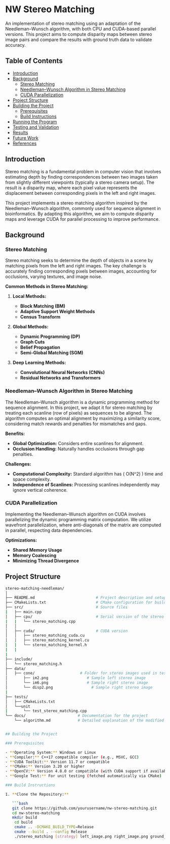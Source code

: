 # NW Stereo Matching

An implementation of stereo matching using an adaptation of the Needleman–Wunsch algorithm, with both CPU and CUDA-based parallel versions. This project aims to compute disparity maps between stereo image pairs and compare the results with ground truth data to validate accuracy.

## Table of Contents

- [Introduction](#introduction)
- [Background](#background)
  - [Stereo Matching](#stereo-matching)
  - [Needleman–Wunsch Algorithm in Stereo Matching](#needleman–wunsch-algorithm-in-stereo-matching)
  - [CUDA Parallelization](#cuda-parallelization)
- [Project Structure](#project-structure)
- [Building the Project](#building-the-project)
  - [Prerequisites](#prerequisites)
  - [Build Instructions](#build-instructions)
- [Running the Program](#running-the-program)
- [Testing and Validation](#testing-and-validation)
- [Results](#results)
- [Future Work](#future-work)
- [References](#references)

## Introduction

Stereo matching is a fundamental problem in computer vision that involves estimating depth by finding correspondences between two images taken from slightly different viewpoints (typically a stereo camera setup). The result is a disparity map, where each pixel value represents the displacement between corresponding pixels in the left and right images.

This project implements a stereo matching algorithm inspired by the Needleman–Wunsch algorithm, commonly used for sequence alignment in bioinformatics. By adapting this algorithm, we aim to compute disparity maps and leverage CUDA for parallel processing to improve performance.

## Background

### Stereo Matching

Stereo matching seeks to determine the depth of objects in a scene by matching pixels from the left and right images. The key challenge is accurately finding corresponding pixels between images, accounting for occlusions, varying textures, and image noise.

**Common Methods in Stereo Matching:**

1. **Local Methods:**
   - **Block Matching (BM)**
   - **Adaptive Support Weight Methods**
   - **Census Transform**

2. **Global Methods:**
   - **Dynamic Programming (DP)**
   - **Graph Cuts**
   - **Belief Propagation**
   - **Semi-Global Matching (SGM)**

3. **Deep Learning Methods:**
   - **Convolutional Neural Networks (CNNs)**
   - **Residual Networks and Transformers**

### Needleman–Wunsch Algorithm in Stereo Matching

The Needleman–Wunsch algorithm is a dynamic programming method for sequence alignment. In this project, we adapt it for stereo matching by treating each scanline (row of pixels) as sequences to be aligned. The algorithm computes an optimal alignment by maximizing a similarity score, considering match rewards and penalties for mismatches and gaps.

**Benefits:**

- **Global Optimization:** Considers entire scanlines for alignment.
- **Occlusion Handling:** Naturally handles occlusions through gap penalties.

**Challenges:**

- **Computational Complexity:** Standard algorithm has \( O(N^2) \) time and space complexity.
- **Independence of Scanlines:** Processing scanlines independently may ignore vertical coherence.

### CUDA Parallelization

Implementing the Needleman–Wunsch algorithm on CUDA involves parallelizing the dynamic programming matrix computation. We utilize wavefront parallelization, where anti-diagonals of the matrix are computed in parallel, respecting data dependencies.

**Optimizations:**

- **Shared Memory Usage**
- **Memory Coalescing**
- **Minimizing Thread Divergence**

## Project Structure
```bash
stereo-matching-needleman/
│
├── README.md                           # Project description and setup instructions
├── CMakeLists.txt                      # CMake configuration for building the project 
├── src/                                # Source files
|   ├── main.cpp                                   
│   ├── cpu/                            # Serial version of the stereo matching algorithm  
|   |   └── stereo_matching.cpp
│   │    
│   ├── cuda/                           # CUDA version 
│   │   ├── stereo_matching_cuda.cu                
│   │   ├── stereo_matching_kernel.cu
|   |   └── stereo_matching_kernel.h
|   | 
|
├── include/
│   └── stereo_matching.h           
├── data/
│   ├── cone/                    # Folder for stereo images used in testing
│       ├── im2.png                 # Sample left stereo image
│       └── im6.png                 # Sample right stereo image
│       └── disp2.png                 # Sample right stereo image
|
├── tests/
│   ├── CMakeLists.txt 
│   └──unit
|       └── test_stereo_matching.cpp
└── docs/                       # Documentation for the project
    └── algorithm.md            # Detailed explanation of the modified Needleman-Wunsch algorithm for stereo matching


## Building the Project

### Prerequisites

- **Operating System:** Windows or Linux
- **Compiler:** C++17 compatible compiler (e.g., MSVC, GCC)
- **CUDA Toolkit:** Version 11.7 or compatible
- **CMake:** Version 3.20 or higher
- **OpenCV:** Version 4.8.0 or compatible (with CUDA support if available)
- **Google Test:** For unit testing (fetched automatically via CMake)

### Build Instructions

1. **Clone the Repository:**

   ```bash
   git clone https://github.com/yourusername/nw-stereo-matching.git
   cd nw-stereo-matching
   mkdir build
    cd build
    cmake .. -DCMAKE_BUILD_TYPE=Release
    cmake --build . --config Release
    ./stereo_matching [strategy] left_image.png right_image.png ground_truth.png
   